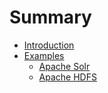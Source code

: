 # Summary

* [Introduction](README.md)
* [Examples](examples/README.md)
   * [Apache Solr](examples/apache_solr.md)
   * [Apache HDFS](examples/apache_hadoop_hdfs.md)

